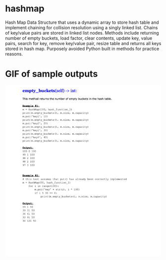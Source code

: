 # hashmap
Hash Map Data Structure that uses a dynamic array to store hash table and implement chaining for collision resolution using a singly linked list. Chains of key/value pairs are stored in linked list nodes.
Methods include returning number of empty buckets, load factor, clear contents, update key, value pairs, search for key, remove key/value pair, resize table and returns all keys stored in hash map. 
Purposely avoided Python built in methods for practice reasons. 

# GIF of sample outputs
![](https://github.com/amereprogram/hashmap/blob/master/hashmapGif.gif)
